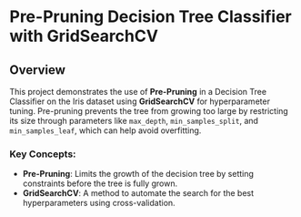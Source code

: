 # Pre-Pruning Decision Tree Classifier with GridSearchCV

## Overview

This project demonstrates the use of **Pre-Pruning** in a Decision Tree Classifier on the Iris dataset using **GridSearchCV** for hyperparameter tuning. Pre-pruning prevents the tree from growing too large by restricting its size through parameters like `max_depth`, `min_samples_split`, and `min_samples_leaf`, which can help avoid overfitting.

### Key Concepts:
- **Pre-Pruning**: Limits the growth of the decision tree by setting constraints before the tree is fully grown.
- **GridSearchCV**: A method to automate the search for the best hyperparameters using cross-validation.
